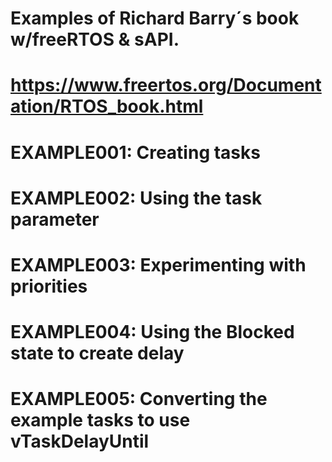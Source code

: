 ﻿# Examples of  Richard Barry´s book w/freeRTOS & sAPI.
#
# https://www.freertos.org/Documentation/RTOS_book.html
#
#  EXAMPLE001: Creating tasks
#  EXAMPLE002: Using the task parameter
#  EXAMPLE003: Experimenting with priorities
#  EXAMPLE004: Using the Blocked state to create delay
#  EXAMPLE005: Converting the example tasks to use vTaskDelayUntil
#